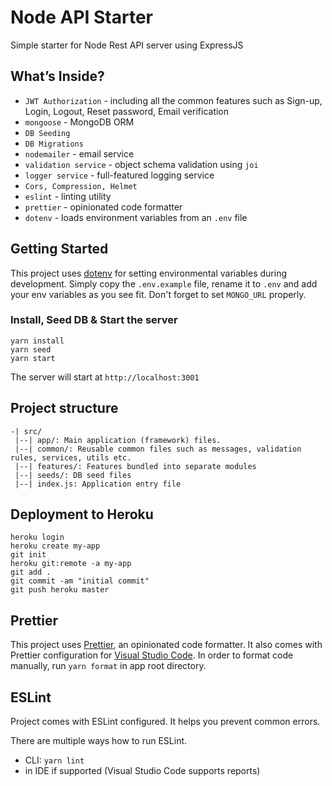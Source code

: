 # Node API Starter

Simple starter for Node Rest API server using ExpressJS

## What’s Inside?

- `JWT Authorization` - including all the common features such as Sign-up, Login, Logout, Reset password, Email verification
- `mongoose` - MongoDB ORM
- `DB Seeding`
- `DB Migrations`
- `nodemailer` - email service
- `validation service` - object schema validation using `joi`
- `logger service` - full-featured logging service
- `Cors, Compression, Helmet`
- `eslint` - linting utility
- `prettier` - opinionated code formatter
- `dotenv` - loads environment variables from an `.env` file

## Getting Started

This project uses [dotenv](https://www.npmjs.com/package/dotenv) for setting environmental variables during development. Simply copy the `.env.example` file, rename it to `.env` and add your env variables as you see fit. Don't forget to set `MONGO_URL` properly.

### Install, Seed DB & Start the server

```
yarn install
yarn seed
yarn start
```

The server will start at `http://localhost:3001`

## Project structure

```
-| src/
 |--| app/: Main application (framework) files.
 |--| common/: Reusable common files such as messages, validation rules, services, utils etc.
 |--| features/: Features bundled into separate modules
 |--| seeds/: DB seed files
 |--| index.js: Application entry file
```

## Deployment to Heroku

```
heroku login
heroku create my-app
git init
heroku git:remote -a my-app
git add .
git commit -am "initial commit"
git push heroku master
```

## Prettier

This project uses [Prettier](https://prettier.io/), an opinionated code formatter. It also comes with Prettier configuration for [Visual Studio Code](https://code.visualstudio.com/). In order to format code manually, run `yarn format` in app root directory.

## ESLint

Project comes with ESLint configured. It helps you prevent common errors.

There are multiple ways how to run ESLint.

- CLI: `yarn lint`
- in IDE if supported (Visual Studio Code supports reports)
